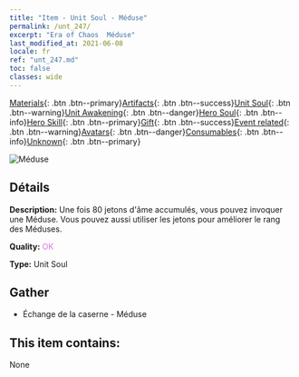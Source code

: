 ```yaml
---
title: "Item - Unit Soul - Méduse"
permalink: /unt_247/
excerpt: "Era of Chaos  Méduse"
last_modified_at: 2021-06-08
locale: fr
ref: "unt_247.md"
toc: false
classes: wide
---
```

 [Materials](/ItemsFR/){: .btn .btn--primary}[Artifacts](/ItemsFR/Artifacts/){: .btn .btn--success}[Unit Soul](/ItemsFR/UnitSoul/){: .btn .btn--warning}[Unit Awakening](/ItemsFR/UnitAwakening/){: .btn .btn--danger}[Hero Soul](/ItemsFR/HeroSoul/){: .btn .btn--info}[Hero Skill](/ItemsFR/HeroSkill/){: .btn .btn--primary}[Gift](/ItemsFR/Gift/){: .btn .btn--success}[Event related](/ItemsFR/Events/){: .btn .btn--warning}[Avatars](/ItemsFR/Avatars/){: .btn .btn--danger}[Consumables](/ItemsFR/Consumables/){: .btn .btn--info}[Unknown](/ItemsFR/Unknown/){: .btn .btn--primary}

 ![Méduse](/images/u/ti_meidusha.jpg)

## Détails
 **Description:** Une fois 80 jetons d'âme accumulés, vous pouvez invoquer une Méduse. Vous pouvez aussi utiliser les jetons pour améliorer le rang des Méduses.

 **Quality:** <span style="color: #DA70D6">OK</span>

 **Type:** Unit Soul

## Gather

*    Échange de la caserne - Méduse 

## This item contains:

  None

